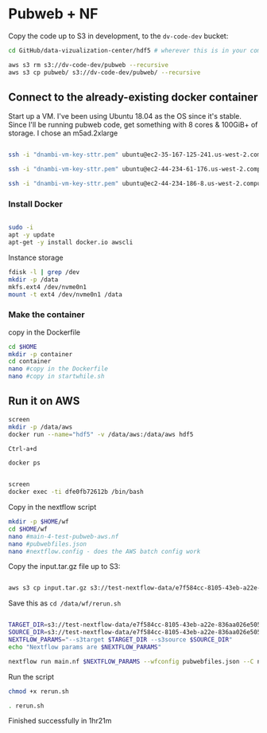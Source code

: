 # Pubweb + NF


Copy the code up to S3 in development, to the ```dv-code-dev``` bucket:

```bash
cd GitHub/data-vizualization-center/hdf5 # wherever this is in your computer

aws s3 rm s3://dv-code-dev/pubweb --recursive
aws s3 cp pubweb/ s3://dv-code-dev/pubweb/ --recursive

```


## Connect to the already-existing docker container

Start up a VM. I've been using Ubuntu 18.04 as the OS since it's stable. Since I'll be running pubweb code, get something with 8 cores & 100GiB+ of storage. I chose an m5ad.2xlarge


```bash

ssh -i "dnambi-vm-key-sttr.pem" ubuntu@ec2-35-167-125-241.us-west-2.compute.amazonaws.com

ssh -i "dnambi-vm-key-sttr.pem" ubuntu@ec2-44-234-61-176.us-west-2.compute.amazonaws.com

ssh -i "dnambi-vm-key-sttr.pem" ubuntu@ec2-44-234-186-8.us-west-2.compute.amazonaws.com

```


### Install Docker

```bash

sudo -i
apt -y update
apt-get -y install docker.io awscli

```

Instance storage

```bash
fdisk -l | grep /dev
mkdir -p /data
mkfs.ext4 /dev/nvme0n1
mount -t ext4 /dev/nvme0n1 /data
```

### Make the container

copy in the Dockerfile

```bash
cd $HOME
mkdir -p container
cd container
nano #copy in the Dockerfile
nano #copy in startwhile.sh
```



## Run it on AWS


```bash
screen
mkdir -p /data/aws
docker run --name="hdf5" -v /data/aws:/data/aws hdf5 

Ctrl-a+d

docker ps


screen
docker exec -ti dfe0fb72612b /bin/bash

```


Copy in the nextflow script

```bash
mkdir -p $HOME/wf
cd $HOME/wf
nano #main-4-test-pubweb-aws.nf
nano #pubwebfiles.json
nano #nextflow.config - does the AWS batch config work

```

Copy the input.tar.gz file up to S3:

```bash

aws s3 cp input.tar.gz s3://test-nextflow-data/e7f584cc-8105-43eb-a22e-836aa026e505/20200902/

```


Save this as ```cd /data/wf/rerun.sh```

```bash

TARGET_DIR=s3://test-nextflow-data/e7f584cc-8105-43eb-a22e-836aa026e505/20200915/output2
SOURCE_DIR=s3://test-nextflow-data/e7f584cc-8105-43eb-a22e-836aa026e505/20200820/output.hdf5
NEXTFLOW_PARAMS="--s3target $TARGET_DIR --s3source $SOURCE_DIR"
echo "Nextflow params are $NEXTFLOW_PARAMS"

nextflow run main.nf $NEXTFLOW_PARAMS --wfconfig pubwebfiles.json --C nextflow.config

```

Run the script

```bash
chmod +x rerun.sh

. rerun.sh

```


Finished successfully in 1hr21m








